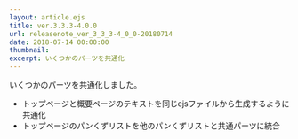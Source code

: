```yaml
---
layout: article.ejs
title: ver.3.3.3-4.0.0
url: releasenote_ver_3_3_3-4_0_0-20180714
date: 2018-07-14 00:00:00
thumbnail: 
excerpt: いくつかのパーツを共通化
---
```


いくつかのパーツを共通化しました。

* トップページと概要ページのテキストを同じejsファイルから生成するように共通化
* トップページのパンくずリストを他のパンくずリストと共通パーツに統合
